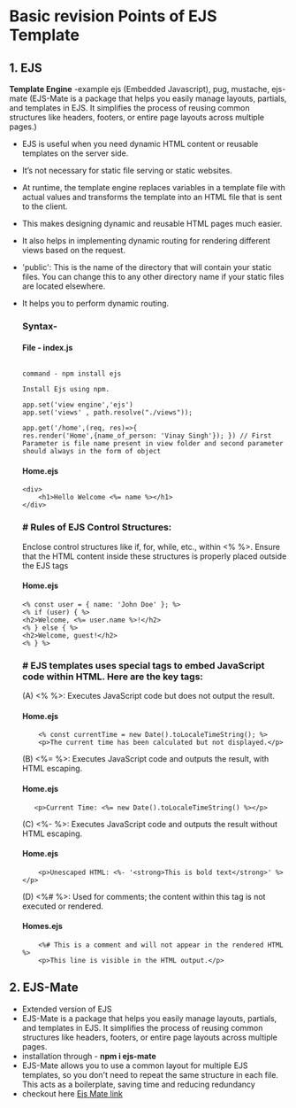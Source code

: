 # Basic revision Points of EJS Template
## 1. EJS
**Template Engine** -example ejs (Embedded Javascript), pug, mustache, ejs-mate (EJS-Mate is a package that helps you easily manage layouts, partials, and templates in EJS. It simplifies the process of reusing common structures like headers, footers, or entire page layouts across multiple pages.)
- EJS is useful when you need dynamic HTML content or reusable templates on the server side.
- It’s not necessary for static file serving or static websites. 
- At runtime, the template engine replaces variables in a template file with actual values and transforms the template into an HTML file that is sent to the client.
- This makes designing dynamic and reusable HTML pages much easier.
- It also helps in implementing dynamic routing for rendering different views based on the request.
- 'public': This is the name of the directory that will contain your static files. You can change this to any other directory name if your static files are located elsewhere.
- It helps you to perform dynamic routing.

    ### Syntax-  
    #### File - index.js
    ```

    command - npm install ejs

    Install Ejs using npm.

    app.set('view engine','ejs')
    app.set('views' , path.resolve("./views"));

    app.get('/home',(req, res)=>{
    res.render('Home',{name_of_person: 'Vinay Singh'}); }) // First Parameter is file name present in view folder and second parameter should always in the form of object
    ```
    #### Home.ejs
    ```
    <div>
        <h1>Hello Welcome <%= name %></h1>
    </div>

    ```


    ### # Rules of EJS Control Structures:
    Enclose control structures like if, for, while, etc., within <% %>.
    Ensure that the HTML content inside these structures is properly placed outside the EJS tags

    #### Home.ejs
    ```
    <% const user = { name: 'John Doe' }; %>
    <% if (user) { %>
    <h2>Welcome, <%= user.name %>!</h2>
    <% } else { %>
    <h2>Welcome, guest!</h2>
    <% } %>
    ```

    ### # EJS templates uses special tags to embed JavaScript code within HTML. Here are the key tags:

    (A)  <% %>: Executes JavaScript code but does not output the result.
    #### Home.ejs
    ```
        <% const currentTime = new Date().toLocaleTimeString(); %>
        <p>The current time has been calculated but not displayed.</p>

    ```

    (B) <%= %>: Executes JavaScript code and outputs the result, with HTML escaping.
    #### Home.ejs
     ```
        <p>Current Time: <%= new Date().toLocaleTimeString() %></p>

    ```


    (C) <%- %>: Executes JavaScript code and outputs the result without HTML escaping.
    #### Home.ejs
    ```
        <p>Unescaped HTML: <%- '<strong>This is bold text</strong>' %></p>

    ```
    (D) <%# %>: Used for comments; the content within this tag is not executed or rendered.
    #### Homes.ejs
    ```
        <%# This is a comment and will not appear in the rendered HTML %>
        <p>This line is visible in the HTML output.</p>

    ```

## 2. EJS-Mate 
- Extended version of EJS
- EJS-Mate is a package that helps you easily manage layouts, partials, and templates in EJS. It simplifies the process of reusing common structures like headers, footers, or entire page layouts across multiple pages.
- installation through - **npm i ejs-mate**
- EJS-Mate allows you to use a common layout for multiple EJS templates, so you don't need to repeat the same structure in each file. This acts as a boilerplate, saving time and reducing redundancy
- checkout here [Ejs Mate link](https://www.npmjs.com/package/ejs-mate)